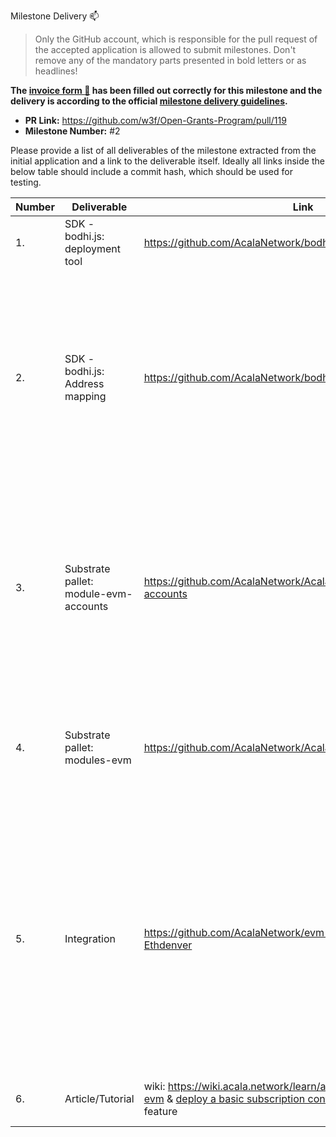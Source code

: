 Milestone Delivery :mailbox:

> Only the GitHub account, which is responsible for the pull request of the accepted application is allowed to submit milestones. Don't remove any of the mandatory parts presented in bold letters or as headlines!

**The [invoice form :pencil:](https://forms.gle/8Wx7nxtq8fKrsuEz8) has been filled out correctly for this milestone and the delivery is according to the official [milestone delivery guidelines](https://github.com/w3f/General-Grants-Program/blob/master/grants/milestone-deliverables-guidelines.md).**

- **PR Link:** https://github.com/w3f/Open-Grants-Program/pull/119
- **Milestone Number:** #2

Please provide a list of all deliverables of the milestone extracted from the initial application and a link to the deliverable itself. Ideally all links inside the below table should include a commit hash, which should be used for testing.

| Number | Deliverable                           | Link                                                                                                                                                                                                                                                                                                                               | Notes                                                                                                                                                                                                                                                         |
| ------ | ------------------------------------- | ---------------------------------------------------------------------------------------------------------------------------------------------------------------------------------------------------------------------------------------------------------------------------------------------------------------------------------- | ------------------------------------------------------------------------------------------------------------------------------------------------------------------------------------------------------------------------------------------------------------- |
| 1.     | SDK - bodhi.js: deployment tool       | https://github.com/AcalaNetwork/bodhi.js                                                                                                                                                                                                                                                                                           | Integration bodhi.js SDK with waffle.js                                                                                                                                                                                                                       |
| 2.     | SDK - bodhi.js: Address mapping       | https://github.com/AcalaNetwork/bodhi.js                                                                                                                                                                                                                                                                                           | Using module-evm-accounts to handle address mapping between Substrate & EVM addresses; bodhi.js is supporting all the required Ethereum RPC                                                                                                                   |
| 3.     | Substrate pallet: module-evm-accounts | https://github.com/AcalaNetwork/Acala/tree/master/modules/evm-accounts                                                                                                                                                                                                                                                             | Providing a two-way mapping between Substrate accounts and EVM accounts so the user only have to deal with one account / private key. EVM Account docs [here](https://wiki.acala.network/build/development-guide/smart-contracts/get-started-evm/evm-account) |
| 4.     | Substrate pallet: modules-evm         | https://github.com/AcalaNetwork/Acala/tree/master/modules/evm                                                                                                                                                                                                                                                                      | Drops the gas price mechanism from EVM in favor of the weights mechanism from Substrate                                                                                                                                                                       |
| 5.     | Integration                           | https://github.com/AcalaNetwork/evm-examples & [our demo at Ethdenver](https://www.crowdcast.io/e/acala-ethdenver-2021)                                                                                                                                                                                                            | Examples with different level of complexity for using unique features of Acala from EVM smart contracts: like pre-deployed contracts, accessing Runtime modules as Oracle, Scheduler, native tokens, etc                                                      |
| 6.     | Article/Tutorial                      | wiki: https://wiki.acala.network/learn/acala-evm & [guide to use evm](https://wiki.acala.network/build/development-guide/smart-contracts/get-started-evm) & [deploy a basic subscription contract](https://wiki.acala.network/build/development-guide/smart-contracts/advanced/use-on-chain-scheduler) using the scheduler feature | development guide for using Acala EVM                                                                                                                                                                                                                         |
